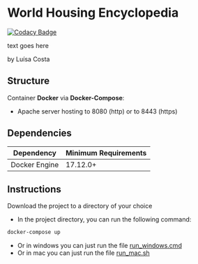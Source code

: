 # World Housing Encyclopedia

[![Codacy Badge](https://app.codacy.com/project/badge/Grade/f495c37a645849e4960106162513ad6b)](https://www.codacy.com/gh/Luisa-Filipa/WHE/dashboard?utm_source=github.com&amp;utm_medium=referral&amp;utm_content=Luisa-Filipa/WHE&amp;utm_campaign=Badge_Grade)

text goes here

by Luísa Costa

## Structure

Container **Docker** via **Docker-Compose**:
- Apache server hosting to 8080 (http) or to 8443 (https)


## Dependencies

| Dependency | Minimum Requirements |
| ---- | ---- |
| Docker Engine | 17.12.0+ |


## Instructions

Download the project to a directory of your choice

- In the project directory, you can run the following command:

```sh
docker-compose up
```

- Or in windows you can just run the file [run_windows.cmd](https://github.com/Luisa-Filipa/WHE/blob/master/run_windows.cmd)
- Or in mac you can just run the file [run_mac.sh](https://github.com/Luisa-Filipa/WHE/blob/master/run_mac.sh)